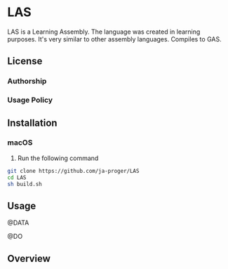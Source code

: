 # LAS
LAS is a Learning Assembly. The language was created in learning purposes. It's very similar to other assembly languages. Compiles to GAS.

## License

### Authorship

### Usage Policy

## Installation

### macOS
1. Run the following command
```sh
git clone https://github.com/ja-proger/LAS
cd LAS
sh build.sh
```

## Usage

@DATA

@DO


## Overview
